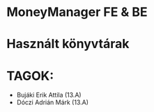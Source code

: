 # MoneyManager FE & BE

# Használt könyvtárak

# TAGOK:
- Bujáki Erik Attila (13.A)
- Dóczi Adrián Márk (13.A)
